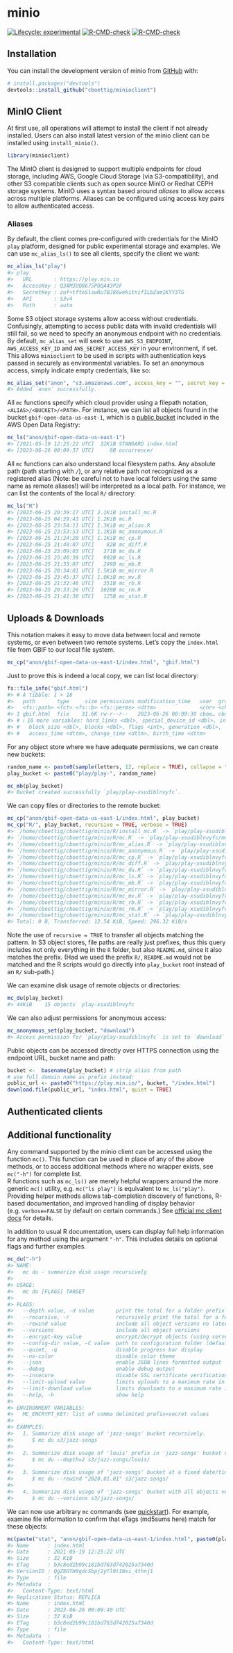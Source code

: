 
<!-- README.md is generated from README.Rmd. Please edit that file -->

# minio

<!-- badges: start -->

[![Lifecycle:
experimental](https://img.shields.io/badge/lifecycle-experimental-orange.svg)](https://lifecycle.r-lib.org/articles/stages.html#experimental)
[![R-CMD-check](https://github.com/cboettig/minioclient/actions/workflows/R-CMD-check.yaml/badge.svg)](https://github.com/cboettig/minioclient/actions/workflows/R-CMD-check.yaml)
[![R-CMD-check](https://github.com/cboettig/minio/actions/workflows/R-CMD-check.yaml/badge.svg)](https://github.com/cboettig/minio/actions/workflows/R-CMD-check.yaml)
<!-- badges: end -->

## Installation

You can install the development version of minio from
[GitHub](https://github.com/) with:

``` r
# install.packages("devtools")
devtools::install_github("cboettig/minioclient")
```

## MinIO Client

At first use, all operations will attempt to install the client if not
already installed. Users can also install latest version of the minio
client can be installed using `install_minio()`.

``` r
library(minioclient)
```

The MinIO client is designed to support multiple endpoints for cloud
storage, including AWS, Google Cloud Storage (via S3-compatibility), and
other S3 compatible clients such as open source MinIO or Redhat CEPH
storage systems. MinIO uses a syntax based around *aliases* to allow
access across multiple platforms. Aliases can be configured using access
key pairs to allow authenticated access.

### Aliases

By default, the client comes pre-configured with credentials for the
MinIO `play` platform, designed for public experimental storage and
examples. We can use `mc_alias_ls()` to see all clients, specify the
client we want:

``` r
mc_alias_ls("play")
#> play
#>   URL       : https://play.min.io
#>   AccessKey : Q3AM3UQ867SPQQA43P2F
#>   SecretKey : zuf+tfteSlswRu7BJ86wekitnifILbZam1KYY3TG
#>   API       : S3v4
#>   Path      : auto
```

Some S3 object storage systems allow access without credentials.
Confusingly, attempting to access public data with invalid credentials
will still fail, so we need to specify an anonymous endpoint with no
credentials. By default, `mc_alias_set` will seek to use
`AWS_S3_ENDPOINT`, `AWS_ACCESS_KEY_ID` and `AWS_SECRET_ACCESS_KEY` in
your environment, if set. This allows `minioclient` to be used in
scripts with authentication keys passed in securely as environmental
variables. To set an anonymous access, simply indicate empty
credentials, like so:

``` r
mc_alias_set("anon", "s3.amazonaws.com", access_key = "", secret_key = "")
#> Added `anon` successfully.
```

All `mc` functions specify which cloud provider using a filepath
notation, `<ALIAS>/<BUCKET>/<PATH>`. For instance, we can list all
objects found in the bucket `gbif-open-data-us-east-1`, which is a
[public bucket](https://registry.opendata.aws/gbif/) included in the AWS
Open Data Registry:

``` r
mc_ls("anon/gbif-open-data-us-east-1")
#> [2021-05-19 12:25:22 UTC]  32KiB STANDARD index.html
#> [2023-06-26 00:09:37 UTC]     0B occurrence/
```

All `mc` functions can also understand local filesystem paths. Any
absolute path (path starting with `/`), or any relative path not
recognized as a registered alias (Note: be careful not to have local
folders using the same name as remote aliases!) will be interpreted as a
local path. For instance, we can list the contents of the local `R/`
directory:

``` r
mc_ls("R")
#> [2023-06-25 20:39:17 UTC] 2.1KiB install_mc.R
#> [2023-06-25 04:29:43 UTC] 1.2KiB mc.R
#> [2023-06-25 23:54:11 UTC] 1.3KiB mc_alias.R
#> [2023-06-25 23:53:53 UTC] 1.1KiB mc_anonymous.R
#> [2023-06-25 21:24:28 UTC] 1.1KiB mc_cp.R
#> [2023-06-25 21:40:07 UTC]    82B mc_diff.R
#> [2023-06-25 23:09:03 UTC]   371B mc_du.R
#> [2023-06-25 23:46:39 UTC]   992B mc_ls.R
#> [2023-06-25 21:33:07 UTC]   299B mc_mb.R
#> [2023-06-25 20:34:01 UTC] 1.5KiB mc_mirror.R
#> [2023-06-25 23:45:37 UTC] 1.0KiB mc_mv.R
#> [2023-06-25 21:32:46 UTC]   351B mc_rb.R
#> [2023-06-25 20:33:26 UTC]  1020B mc_rm.R
#> [2023-06-25 21:41:30 UTC]   125B mc_stat.R
```

## Uploads & Downloads

This notation makes it easy to move data between local and remote
systems, or even between two remote systems. Let’s copy the `index.html`
file from GBIF to our local file system.

``` r
mc_cp("anon/gbif-open-data-us-east-1/index.html", "gbif.html")
```

Just to prove this is indeed a local copy, we can list local directory:

``` r
fs::file_info("gbif.html")
#> # A tibble: 1 × 18
#>   path       type     size permissions modification_time   user  group device_id
#>   <fs::path> <fct> <fs::b> <fs::perms> <dttm>              <chr> <chr>     <dbl>
#> 1 gbif.html  file    31.6K rw-r--r--   2023-06-26 00:09:39 cboe… cboe…     66307
#> # ℹ 10 more variables: hard_links <dbl>, special_device_id <dbl>, inode <dbl>,
#> #   block_size <dbl>, blocks <dbl>, flags <int>, generation <dbl>,
#> #   access_time <dttm>, change_time <dttm>, birth_time <dttm>
```

For any object store where we have adequate permissions, we can create
new buckets:

``` r
random_name <- paste0(sample(letters, 12, replace = TRUE), collapse = "")
play_bucket <- paste0("play/play-", random_name)

mc_mb(play_bucket)
#> Bucket created successfully `play/play-xsudiblnvyfc`.
```

We can copy files or directories to the remote bucket:

``` r
mc_cp("anon/gbif-open-data-us-east-1/index.html", play_bucket)
mc_cp("R/", play_bucket, recursive = TRUE, verbose = TRUE)
#> `/home/cboettig/cboettig/minio/R/install_mc.R` -> `play/play-xsudiblnvyfc/install_mc.R`
#> `/home/cboettig/cboettig/minio/R/mc.R` -> `play/play-xsudiblnvyfc/mc.R`
#> `/home/cboettig/cboettig/minio/R/mc_alias.R` -> `play/play-xsudiblnvyfc/mc_alias.R`
#> `/home/cboettig/cboettig/minio/R/mc_anonymous.R` -> `play/play-xsudiblnvyfc/mc_anonymous.R`
#> `/home/cboettig/cboettig/minio/R/mc_cp.R` -> `play/play-xsudiblnvyfc/mc_cp.R`
#> `/home/cboettig/cboettig/minio/R/mc_diff.R` -> `play/play-xsudiblnvyfc/mc_diff.R`
#> `/home/cboettig/cboettig/minio/R/mc_du.R` -> `play/play-xsudiblnvyfc/mc_du.R`
#> `/home/cboettig/cboettig/minio/R/mc_ls.R` -> `play/play-xsudiblnvyfc/mc_ls.R`
#> `/home/cboettig/cboettig/minio/R/mc_mb.R` -> `play/play-xsudiblnvyfc/mc_mb.R`
#> `/home/cboettig/cboettig/minio/R/mc_mirror.R` -> `play/play-xsudiblnvyfc/mc_mirror.R`
#> `/home/cboettig/cboettig/minio/R/mc_mv.R` -> `play/play-xsudiblnvyfc/mc_mv.R`
#> `/home/cboettig/cboettig/minio/R/mc_rb.R` -> `play/play-xsudiblnvyfc/mc_rb.R`
#> `/home/cboettig/cboettig/minio/R/mc_rm.R` -> `play/play-xsudiblnvyfc/mc_rm.R`
#> `/home/cboettig/cboettig/minio/R/mc_stat.R` -> `play/play-xsudiblnvyfc/mc_stat.R`
#> Total: 0 B, Transferred: 12.54 KiB, Speed: 296.32 KiB/s
```

Note the use of `recursive = TRUE` to transfer all objects matching the
pattern. In S3 object stores, file paths are really just prefixes, thus
this query includes not only everything in the `R` folder, but also
`README.md`, since it also matches the prefix. (Had we used the prefix
`R/`, `README.md` would not be matched and the R scripts would go
directly into `play_bucket` root instead of an `R/` sub-path.)

We can examine disk usage of remote objects or directories:

``` r
mc_du(play_bucket)
#> 44KiB    15 objects  play-xsudiblnvyfc
```

We can also adjust permissions for anonymous access:

``` r
mc_anonymous_set(play_bucket, "download")
#> Access permission for `play/play-xsudiblnvyfc` is set to `download`
```

Public objects can be accessed directly over HTTPS connection using the
endpoint URL, bucket name and path:

``` r
bucket <-  basename(play_bucket) # strip alias from path
# use full domain name as prefix instead:
public_url <- paste0("https://play.min.io/", bucket, "/index.html")
download.file(public_url, "index.html", quiet = TRUE)
```

## Authenticated clients

## Additional functionality

Any command supported by the minio client can be accessed using the
function `mc()`. This function can be used in place of any of the above
methods, or to access additional methods where no wrapper exists, see
`mc("-h")` for complete list.  
R functions such as `mc_ls()` are merely helpful wrappers around the
more generic `mc()` utility, e.g. `mc("ls play")` is equivalent to
`mc_ls("play")`. Providing helper methods allows tab-completion
discovery of functions, R-based documentation, and improved handling of
display behavior (e.g. `verbose=FALSE` by default on certain commands.)
See [official mc client
docs](https://docs.min.io/docs/minio-client-quickstart-guide.html) for
details.

In addition to usual R documentation, users can display full help
information for any method using the argument `"-h"`. This includes
details on optional flags and further examples.

``` r
mc_du("-h")
#> NAME:
#>   mc du - summarize disk usage recursively
#> 
#> USAGE:
#>   mc du [FLAGS] TARGET
#> 
#> FLAGS:
#>   --depth value, -d value       print the total for a folder prefix only if it is N or fewer levels below the command line argument (default: 0)
#>   --recursive, -r               recursively print the total for a folder prefix
#>   --rewind value                include all object versions no later than specified date
#>   --versions                    include all object versions
#>   --encrypt-key value           encrypt/decrypt objects (using server-side encryption with customer provided keys)
#>   --config-dir value, -C value  path to configuration folder (default: "/home/cboettig/.mc")
#>   --quiet, -q                   disable progress bar display
#>   --no-color                    disable color theme
#>   --json                        enable JSON lines formatted output
#>   --debug                       enable debug output
#>   --insecure                    disable SSL certificate verification
#>   --limit-upload value          limits uploads to a maximum rate in KiB/s, MiB/s, GiB/s. (default: unlimited)
#>   --limit-download value        limits downloads to a maximum rate in KiB/s, MiB/s, GiB/s. (default: unlimited)
#>   --help, -h                    show help
#>   
#> ENVIRONMENT VARIABLES:
#>   MC_ENCRYPT_KEY: list of comma delimited prefix=secret values
#> 
#> EXAMPLES:
#>   1. Summarize disk usage of 'jazz-songs' bucket recursively.
#>      $ mc du s3/jazz-songs
#> 
#>   2. Summarize disk usage of 'louis' prefix in 'jazz-songs' bucket upto two levels.
#>      $ mc du --depth=2 s3/jazz-songs/louis/
#> 
#>   3. Summarize disk usage of 'jazz-songs' bucket at a fixed date/time
#>      $ mc du --rewind "2020.01.01" s3/jazz-songs/
#> 
#>   4. Summarize disk usage of 'jazz-songs' bucket with all objects versions
#>      $ mc du --versions s3/jazz-songs/
```

We can now use arbitrary `mc` commands (see
[quickstart](https://docs.min.io/docs/minio-client-quickstart-guide.html)).
For example, examine file information to confirm that eTags (md5sums
here) match for these objects:

``` r
mc(paste("stat", "anon/gbif-open-data-us-east-1/index.html", paste0(play_bucket, "/index.html")))
#> Name      : index.html
#> Date      : 2021-05-19 12:25:22 UTC 
#> Size      : 32 KiB 
#> ETag      : b3c8ed2b99c181bd763d742025a7340d 
#> VersionID : QgZ8OTH0gdcSbpj2yTl9tINxi_4thnj1 
#> Type      : file 
#> Metadata  :
#>   Content-Type: text/html 
#> Replication Status: REPLICA 
#> Name      : index.html
#> Date      : 2023-06-26 00:09:40 UTC 
#> Size      : 32 KiB 
#> ETag      : b3c8ed2b99c181bd763d742025a7340d 
#> Type      : file 
#> Metadata  :
#>   Content-Type: text/html
```
